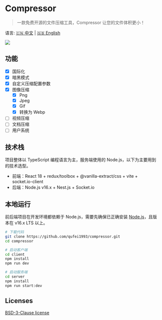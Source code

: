 # Compressor

> 一款免费开源的文件压缩工具，Compressor 让您的文件体积更小！


语言: [:cn: 中文](/docs/README-zh.md) | [:uk: English](/README.md)

![](/docs/assets/compress-example.png)

## 功能

* [X] 国际化
* [X] 暗黑模式
* [X] 自定义压缩配置参数
* [x] 图像压缩
  * [X] Png
  * [X] Jpeg
  * [X] Gif
  * [x] 转换为 Webp
* [ ] 视频压缩
* [ ] 文档压缩
* [ ] 用户系统

## 技术栈

项目整体以 TypeScript 编程语言为主，服务端使用的 Node.js，以下为主要用到的技术选型。

* 前端：React 18 + redux/toolbox + @vanilla-extract/css + vite + socket.io-client
* 后端：Node.js v16.x + Nest.js + Socket.io

## 本地运行

前后端项目在开发环境都依赖于 Node.js，需要先确保已正确安装 [Node.js](https://nodejs.org/en/download/)，且版本在 v16.x LTS 以上。

```bash
# 下载代码
git clone https://github.com/qufei1993/compressor.git
cd compressor

# 启动客户端
cd client
npm install
npm run dev

# 启动服务端
cd server
npm install
npm run start:dev
```

## Licenses

[BSD-3-Clause license](https://github.com/qufei1993/compressor/blob/main/LICENSE)